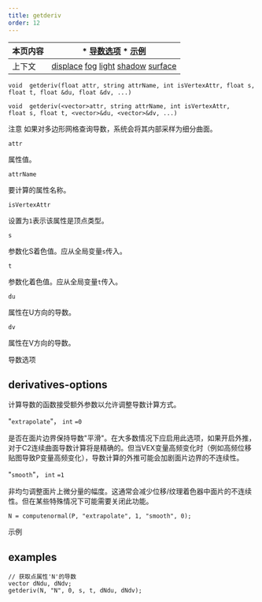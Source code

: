 ```yaml
---
title: getderiv
order: 12
---
```

| 本页内容 | * [导数选项](#derivatives-options) * [示例](#examples) |
| --- | --- |
| 上下文 | [displace](../contexts/displace.html)  [fog](../contexts/fog.html)  [light](../contexts/light.html)  [shadow](../contexts/shadow.html)  [surface](../contexts/surface.html) |

`void  getderiv(float attr, string attrName, int isVertexAttr, float s, float t, float &du, float &dv, ...)`

`void  getderiv(<vector>attr, string attrName, int isVertexAttr, float s, float t, <vector>&du, <vector>&dv, ...)`

注意
如果对多边形网格查询导数，系统会将其内部采样为细分曲面。

`attr`

属性值。

`attrName`

要计算的属性名称。

`isVertexAttr`

设置为`1`表示该属性是顶点类型。

`s`

参数化S着色值。应从全局变量`s`传入。

`t`

参数化<type>着色值。应从全局变量`t`传入。

`du`

属性在U方向的导数。

`dv`

属性在V方向的导数。

导数选项

## derivatives-options

计算导数的函数接受额外参数以允许调整导数计算方式。

"`extrapolate`"，
`int`
`=0`

是否在面片边界保持导数"平滑"。在大多数情况下应启用此选项，如果开启外推，对于C2连续曲面导数计算将是精确的。但当VEX变量高频变化时（例如高频位移贴图导致P变量高频变化），导数计算的外推可能会加剧面片边界的不连续性。

"`smooth`"，
`int`
`=1`

非均匀调整面片上微分量的幅度。这通常会减少位移/纹理着色器中面片的不连续性。但在某些特殊情况下可能需要关闭此功能。

```vex
N = computenormal(P, "extrapolate", 1, "smooth", 0);

```

示例

## examples

```vex
// 获取点属性'N'的导数
vector dNdu, dNdv;
getderiv(N, "N", 0, s, t, dNdu, dNdv);

```